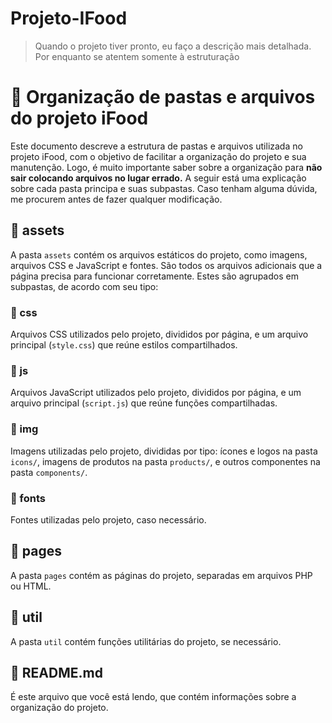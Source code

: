 # Projeto-IFood

> Quando o projeto tiver pronto, eu faço a descrição mais detalhada. Por enquanto se atentem somente à estruturação

# 📂 Organização de pastas e arquivos do projeto iFood

Este documento descreve a estrutura de pastas e arquivos utilizada no projeto iFood, com o objetivo de facilitar a organização do projeto e sua manutenção. Logo, é muito importante saber sobre a organização para **não sair colocando arquivos no lugar errado.** A seguir está uma explicação sobre cada pasta principa e suas subpastas. Caso tenham alguma dúvida, me procurem antes de fazer qualquer modificação.

## 📁 assets

A pasta `assets` contém os arquivos estáticos do projeto, como imagens, arquivos CSS e JavaScript e fontes. São todos os arquivos adicionais que a página precisa para funcionar corretamente. Estes são agrupados em subpastas, de acordo com seu tipo:

### 📁 css

Arquivos CSS utilizados pelo projeto, divididos por página, e um arquivo principal (`style.css`) que reúne estilos compartilhados.

### 📁 js

Arquivos JavaScript utilizados pelo projeto, divididos por página, e um arquivo principal (`script.js`) que reúne funções compartilhadas.

### 📁 img

Imagens utilizadas pelo projeto, divididas por tipo: ícones e logos na pasta `icons/`, imagens de produtos na pasta `products/`, e outros componentes na pasta `components/`.

### 📁 fonts

Fontes utilizadas pelo projeto, caso necessário.

## 📁 pages

A pasta `pages` contém as páginas do projeto, separadas em arquivos PHP ou HTML. 

## 📁 util

A pasta `util` contém funções utilitárias do projeto, se necessário.

## 📄 README.md

É este arquivo que você está lendo, que contém informações sobre a organização do projeto.
